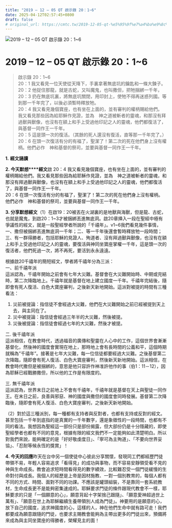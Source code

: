 ```yaml
---
title: "2019 – 12 – 05 QT 啟示錄 20：1~6"
date: 2025-04-12T02:57:45+0800
draft: false
# original_url: https://cmtc.tw/2019-12-05-qt-%e5%95%9f%e7%a4%ba%e9%8c%84-20%ef%bc%9a16
---
```


![2019 – 12 – 05 QT 啟示錄 20：1\~6](/images/qt.jpg   "2019 – 12 – 05 QT 啟示錄 20：1\~6")

# 2019 – 12 – 05 QT 啟示錄 20：1\~6

> 啟示錄 20：1\~6  
> 20：1 我又看見一位天使從天降下，手裏拿著無底坑的鑰匙和一條大鍊子。  
> 20：2 他捉住那龍，就是古蛇，又叫魔鬼，也叫撒但，把牠捆綁一千年，  
> 20：3 扔在無底坑裏，將無底坑關閉，用印封上，使牠不得再迷惑列國。等到那一千年完了，以後必須暫時釋放牠。  
> 20：4 我又看見幾個寶座，也有坐在上面的，並有審判的權柄賜給他們。我又看見那些因為給耶穌作見證，並為　神之道被斬者的靈魂，和那沒有拜過獸與獸像，也沒有在額上和手上受過他印記之人的靈魂，他們都復活了，與基督一同作王一千年。  
> 20：5 這是頭一次的復活。（其餘的死人還沒有復活，直等那一千年完了。）  
> 20：6 在頭一次復活有分的有福了，聖潔了！第二次的死在他們身上沒有權柄。他們必作　神和基督的祭司，並要與基督一同作王一千年。

**1.** **經文誦讀**

**2. 今天默想****經文**啟 20：4 我又看見幾個寶座，也有坐在上面的，並有審判的權柄賜給他們。我又看見那些因為給耶穌作見證，並為　神之道被斬者的靈魂，和那沒有拜過獸與獸像，也沒有在額上和手上受過他印記之人的靈魂，他們都復活了，與基督一同作王一千年。  
20：6 在頭一次復活有分的有福了，聖潔了！第二次的死在他們身上沒有權柄。他們必作　神和基督的祭司，並要與基督一同作王一千年。

**3. 分享默想經文**（1）在啟19：20被丟在火湖裏的是地獸與海獸，但是龍、古蛇，也就是魔鬼，到啟20：1\~3才被捆綁丟進無底洞。啟20章挿入一段在聖經中極有爭議性的經文，就是一般聖經學者所說的「千禧年」。v1\~6我們看見幾件事情，一、撒但被捆綁丟進無底洞一千年；二、等一千年後還會暫時釋放牠一段時間；三、有一群得勝者，包括耶穌的見證人、殉道者、沒有拜過獸與獸像，也沒有在額上和手上受過他印記之人的靈魂，要復活與神同坐寶座掌權一千年，這是頭一次的復活者，他們死過一次，將不再死，要活到永永遠遠。

根據啟20千禧年的簡短經文，學者將千禧年分為三派：  
一、前千禧年派  
這派認為，千禧年開始之前會有七年大災難。基督會在大災難開始時、中期或完結時，第二次降臨地上。千禧年就是基督在地上建立國度一千年。千禧年完結後，隨即會有死人復活、白色大寶座審判，之後新天新地開始。這派對被提的時間有三種看法：  
1. 災前被提論：指信徒不會經過大災難，他們在大災難開始之前已經被提到天上去，與主同在了。  
2. 災中被提論：指信徒會經過三年半的大災難，然後被提。  
3. 災後被提論：指信徒會經過七年的大災難，然後才被提。

二. 後千禧年派  
這派相信，在教會時代，透過福音的廣傳和聖靈在人心中的工作，這個世界會漸漸基督化，然後神的國度會實現在地上，那時地上會有長時間的公義和平，這個時期就稱為”千禧年”。接著是七年大災難，每一位信徒都要經過大災難。之後基督第二次降臨，隨即會有死人復活、白色大寶座審判，然後新天新地開始。這派相信，在教會時代撒但是被捆綁的，意思是他只容許作神准許他作的事（伯1：11－12），因為耶穌已經戰勝撒但，所以他的工作是有限度的。

三. 無千禧年派  
這派認為，世界末日之前地上不會有千禧年，千禧年就是基督在天上與聖徒一同作王。在末日之前，良善與邪惡、神的國度與撒但的國度會同時發展。基督第二次降臨後，隨即會有死人復活、白色大寶座審判，之後新天新地開始。

（2）對於這三種派別，每一種都有支持者與反對者，也都有支持或反對的經文。甚至包括一千年到底指的是真實的一千年數字，還是象徵性的一段時間，也都有不同的看法。我想因為聖經這一部份只是部份揭露，但大部份仍是十分隱藏的，即使聖經學者也都有不同的意見，根據有限的經文我們不一定能夠如此清楚明白。所以對我們來說，能夠確定的是「好好敬虔度日」、「寧可為主殉道」、「不要向世界妥協」、「忍耐等候永恆的獎賞」！

**4. 今天的回應**昨天在台中另一個使徒中心彼此分享關懷，發現同工們都經歷門徒帶領不易，年輕人容易追求「看得見」的成功與事物，而不容易安靜領受看不見的神與生命成長。教會追求短時間看得見的數字績效，比較難忍受一個門徒緩慢的生命對付與成長。我個人的經歷是上帝是因材施教、一對一個別教育的，每個人都有不同的方式、時間、面對不同的功課。不應該是罐頭組裝，不是靠同一套系統教材，生命成長更不是能夠密集速成的。耶穌要求門徒的條件跟現代教會不一樣，耶穌要求的只是「一個願意的心」，願意背起十字架捨己跟隨」、「願意愛神超過世上萬有」、「願意在世上為耶穌繼續生養帶領別人成為門徒」。神要用的是願意的心，放下自己的國度，追求神國度的心，這樣的人，神在他們生命中就有路可走！我們都要成為願意跟隨的門徒，也要求主賜教會能夠為主帶出更多的門徒出來，預備將來成為與主同坐寶座的得勝者，榮耀見主的面！